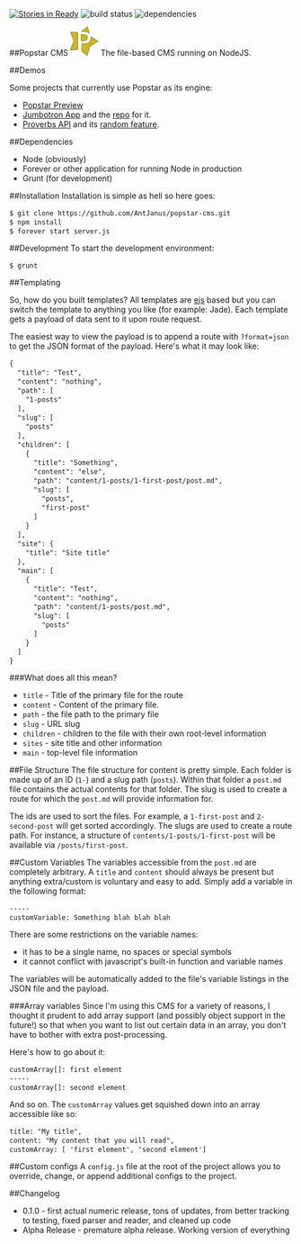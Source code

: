 [![Stories in Ready](https://badge.waffle.io/antjanus/popstar-cms.png?label=ready&title=Ready)](https://waffle.io/antjanus/popstar-cms)
![build status](https://travis-ci.org/AntJanus/popstar-cms.svg?branch=master) ![dependencies](https://david-dm.org/antjanus/popstar-cms.png)

##Popstar CMS <img src="public/images/logo-small.png" width="50px" />
The file-based CMS running on NodeJS.

##Demos

Some projects that currently use Popstar as its engine:

* [Popstar Preview](http://popstar.antjan.us/)
* [Jumbotron App](http://jumbotron.antjan.us/) and the [repo](https://github.com/AntJanus/jumbotron-feed-app) for it.
* [Proverbs API](http://proverbs-app.antjan.us/) and its [random feature](http://proverbs-app.antjan.us/random).

##Dependencies

* Node (obviously)
* Forever or other application for running Node in production
* Grunt (for development)

##Installation
Installation is simple as hell so here goes:

````
$ git clone https://github.com/AntJanus/popstar-cms.git
$ npm install
$ forever start server.js
````

##Development
To start the development environment:

````
$ grunt
````

##Templating

So, how do you built templates? All templates are [ejs](http://embeddedjs.com/) based but you can switch the template to anything you like (for example: Jade). Each template gets a payload of data sent to it upon route request.

The easiest way to view the payload is to append a route with `?format=json` to get the JSON format of the payload. Here's what it may look like:

````
{
  "title": "Test",
  "content": "nothing",
  "path": [
    "1-posts"
  ],
  "slug": [
    "posts"
  ],
  "children": [
    {
      "title": "Something",
      "content": "else",
      "path": "content/1-posts/1-first-post/post.md",
      "slug": [
        "posts",
        "first-post"
      ]
    }
  ],
  "site": {
    "title": "Site title"
  },
  "main": [
    {
      "title": "Test",
      "content": "nothing",
      "path": "content/1-posts/post.md",
      "slug": [
        "posts"
      ]
    }
  ]
}
````

###What does all this mean?

* `title` - Title of the primary file for the route
* `content` - Content of the primary file.
* `path` - the file path to the primary file
* `slug` - URL slug
* `children` - children to the file with their own root-level information
* `sites` - site title and other information
* `main` - top-level file information

##File Structure
The file structure for content is pretty simple. Each folder is made up of an ID (`1-`) and a slug path (`posts`). Within that folder a `post.md` file contains the actual contents for that folder. The slug is used to create a route for which the `post.md` will provide information for.

The ids are used to sort the files. For example, a `1-first-post` and `2-second-post` will get sorted accordingly. The slugs are used to create a route path. For instance, a structure of `contents/1-posts/1-first-post` will be available via `/posts/first-post`.

##Custom Variables
The variables accessible from the `post.md` are completely arbitrary. A `title` and `content` should always be present but anything extra/custom is voluntary and easy to add. Simply add a variable in the following format:

````
-----
customVariable: Something blah blah blah
````

There are some restrictions on the variable names:

* it has to be a single name, no spaces or special symbols
* it cannot conflict with javascript's built-in function and variable names

The variables will be automatically added to the file's variable listings in the JSON file and the payload.

###Array variables
Since I'm using this CMS for a variety of reasons, I thought it prudent to add array support (and possibly object support in the future!) so that when you want to list out certain data in an array, you don't have to bother with extra post-processing.

Here's how to go about it:

````
customArray[]: first element
-----
customArray[]: second element
````

And so on. The `customArray` values get squished down into an array accessible like so:

````
title: "My title",
content: "My content that you will read",
customArray: [ 'first element', 'second element']
````

##Custom configs
A `config.js` file at the root of the project allows you to override, change, or append additional configs to the project.

##Changelog

* 0.1.0 - first actual numeric release, tons of updates, from better tracking to testing, fixed parser and reader, and cleaned up code
* Alpha Release - premature alpha release. Working version of everything
